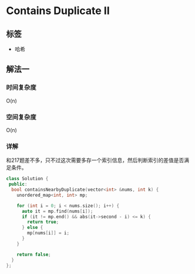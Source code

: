 # Contains Duplicate II

## 标签
* 哈希

## 解法一

### 时间复杂度
O(n)

### 空间复杂度
O(n)

### 详解
和217题差不多，只不过这次需要多存一个索引信息，然后判断索引的差值是否满足条件。

```c++
class Solution {
 public:
  bool containsNearbyDuplicate(vector<int> &nums, int k) {
    unordered_map<int, int> mp;

    for (int i = 0; i < nums.size(); i++) {
      auto it = mp.find(nums[i]);
      if (it != mp.end() && abs(it->second - i) <= k) {
        return true;
      } else {
        mp[nums[i]] = i;
      }
    }

    return false;
  }
};
```

